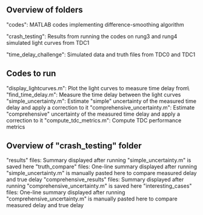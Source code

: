 Overview of folders
-------------------
"codes": MATLAB codes implementing difference-smoothing algorithm

"crash_testing": Results from running the codes on rung3 and rung4 simulated light curves from TDC1

"time_delay_challenge": Simulated data and truth files from TDC0 and TDC1

Codes to run
------------
"display_lightcurves.m": Plot the light curves to measure time delay from\\
"find_time_delay.m": Measure the time delay between the light curves
"simple_uncertainty.m": Estimate "simple" uncertainty of the measured time delay and apply a correction to it
"comprehensive_uncertainty.m": Estimate "comprehensive" uncertainty of the measured time delay and apply a correction to it
"compute_tdc_metrics.m": Compute TDC performance metrics

Overview of "crash_testing" folder
----------------------------------
"results" files: Summary displayed after running "simple_uncertainty.m" is saved here
"truth_compare" files: One-line summary displayed after running "simple_uncertainty.m" is manually pasted here to compare 
                       measured delay and true delay 
"comprehensive_results" files: Summary displayed after running "comprehensive_uncertainty.m" is saved here
"interesting_cases" files: One-line summary displayed after running "comprehensive_uncertainty.m" is manually pasted here to 
                           compare measured delay and true delay
